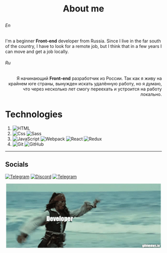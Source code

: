 <!-- Header -->

<!-- About me -->
# **<p align="center"> About me</p>**

###### En
I'm a beginner **Front-end** developer from Russia.
Since I live in the far south of the country, I have to look for a remote job, but I think that in a few years I can move and get a job locally.

###### Ru
<p align="right">
    Я начинающий <strong>Front-end</strong> разработчик из России.
    Так как я живу на крайнем юге страны, вынужден искать удалённую работу, но я думаю, что через несколько лет смогу переехать и устроится на работу локально.
</p>

<!-- Technologies -->
# **Technologies**
1. ![HTML](https://img.shields.io/badge/HTML-000?style=for-the-badge&logo=html5)
2. ![Css](https://img.shields.io/badge/Css-000?style=for-the-badge&logo=css3&logoColor=blue)
![Sass](https://img.shields.io/badge/Sass-0d1117?style=for-the-badge&logo=Sass&logoColor=cf649a)
1. ![JavaScript](https://img.shields.io/badge/JavaScript-000?style=for-the-badge&logo=JavaScript)
![Webpack](https://img.shields.io/badge/webpack-101619?style=for-the-badge&logo=Webpack&)
![React](https://img.shields.io/badge/React-20232a?style=for-the-badge&logo=React&)
![Redux](https://img.shields.io/badge/Redux-000?style=for-the-badge&logo=Redux&color=7045b1)
1. ![Git](https://img.shields.io/badge/git-000?style=for-the-badge&logo=Git) 
![GitHub](https://img.shields.io/badge/github-0d1117?style=for-the-badge&logo=GitHub)

---

## Socials
[![Telegram](https://img.shields.io/badge/Telegram-000?style=flat-square&logo=Telegram&logoColor=fff)](https://t.me/si_zxc_ma)
[![Discord](https://img.shields.io/badge/Discord-000?style=flat-square&logo=Discord)](https://discordapp.com/users/_$今_#5575/)
[![Telegram](https://img.shields.io/badge/VK-000?style=flat-square&logo=VK&logoColor=blue)](https://vk.com/musorero)

<p align="center">
    <img src='https://github.com/s1ma82/s1ma82/blob/main/src/developer-recruiters.gif'/>
</p>

<!-- Projects --> 


